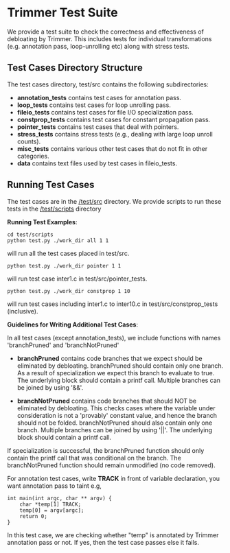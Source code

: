 Trimmer Test Suite
==================

We provide a test suite to check the correctness and effectiveness of debloating by Trimmer. This includes tests for individual transformations (e.g. annotation pass, loop-unrolling etc) along with stress tests. 

Test Cases Directory Structure
------------------

The test cases directory, test/src contains the following subdirectories:

  * **annotation_tests** contains test cases for annotation pass.
  * **loop_tests** contains test cases for loop unrolling pass.
  * **fileio_tests** contains test cases for file I/O specialization pass.
  * **constprop_tests** contains test cases for constant propagation pass.
  * **pointer_tests** contains test cases that deal with pointers.
  * **stress_tests** contains stress tests (e.g., dealing with large loop unroll counts).
  * **misc_tests** contains various other test cases that do not fit in other categories.
  * **data** contains text files used by test cases in fileio_tests.



Running Test Cases
------------------

The test cases are in the [/test/src](/test/src) directory. We provide scripts to run these tests in the [/test/scripts](/test/scripts) directory
  
 
 **Running Test Examples**:

```
cd test/scripts
python test.py ./work_dir all 1 1
```
    
will run all the test cases placed in test/src.

```
python test.py ./work_dir pointer 1 1
```
    
will run test case inter1.c in test/src/pointer_tests.

    
```
python test.py ./work_dir constprop 1 10
```
    
will run test cases including inter1.c to inter10.c in test/src/constprop_tests (inclusive).

      
**Guidelines for Writing Additional Test Cases**:

In all test cases (except annotation_tests), we include functions with names 'branchPruned' and 'branchNotPruned'
  * **branchPruned** contains code branches that we expect should be eliminated by debloating. branchPruned should contain only one branch. As a result of specialization we expect this branch to evaluate to true. The underlying block should contain a printf call. Multiple branches can be joined by using '&&'.

  * **branchNotPruned** contains code branches that should NOT be eliminated by debloating. This checks cases where the variable under consideration is not a 'provably' constant value, and hence the branch should not be folded. branchNotPruned should also contain only one branch. Multiple branches  can be joined by using '||'. The underlying block should contain a printf call.

If specialization is successful, the branchPruned function should only contain the printf call that was conditional on the branch. 
The branchNotPruned function should remain unmodified (no code removed).

For annotation test cases, write **TRACK** in front of variable declaration, you want annotation pass to taint e.g,

```
int main(int argc, char ** argv) {
    char *temp[1] TRACK;
    temp[0] = argv[argc]; 
    return 0;
}
```

In this test case, we are checking whether "temp" is annotated by Trimmer annotation pass or not. If yes, then the test case passes else it fails.


